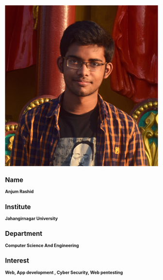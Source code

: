 ![Image](../Images/anjum-rashid.jpg)<br>

## Name <br>
**Anjum Rashid**

## Institute <br>
**Jahangirnagar University**

## Department <br>
**Computer Science And Engineering**


## Interest <br>
**Web, App development , Cyber Security, Web pentesting**